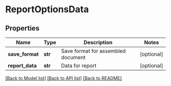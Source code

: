 # ReportOptionsData

## Properties
Name | Type | Description | Notes
------------ | ------------- | ------------- | -------------
**save_format** | **str** | Save format for assembled document | [optional] 
**report_data** | **str** | Data for report | [optional] 

[[Back to Model list]](../README.md#documentation-for-models) [[Back to API list]](../README.md#documentation-for-api-endpoints) [[Back to README]](../README.md)


